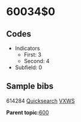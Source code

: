 # 60034$0

## Codes

-   Indicators
    -   First: 3
    -   Second: 4
-   Subfield: 0

## Sample bibs

614284 [Quicksearch](https://search.library.yale.edu/catalog/614284) [VXWS](http://prodorbis.library.yale.edu:7014/vxws/GetHoldingsService?bibId=614284)

**Parent topic:**[600](../../tags/600/600.md)

